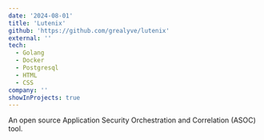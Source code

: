 ```yaml
---
date: '2024-08-01'
title: 'Lutenix'
github: 'https://github.com/grealyve/lutenix'
external: ''
tech:
  - Golang
  - Docker
  - Postgresql
  - HTML
  - CSS
company: ''
showInProjects: true
---
```


An open source Application Security Orchestration and Correlation (ASOC) tool.
